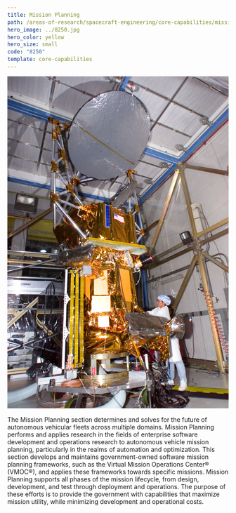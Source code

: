 ```yaml
---
title: Mission Planning
path: /areas-of-research/spacecraft-engineering/core-capabilities/mission-planning
hero_image: ../8250.jpg
hero_color: yellow
hero_size: small
code: "8250"
template: core-capabilities
---
```

![Satellite](8252.jpg)

The Mission Planning section determines and solves for the future of autonomous vehicular fleets across multiple domains. Mission Planning performs and applies research in the fields of enterprise software development and operations research to autonomous vehicle mission planning, particularly in the realms of automation and optimization. This section develops and maintains government-owned software mission planning frameworks, such as the Virtual Mission Operations Center® (VMOC®), and applies these frameworks towards specific missions. Mission Planning supports all phases of the mission lifecycle, from design, development, and test through deployment and operations. The purpose of these efforts is to provide the government with capabilities that maximize mission utility, while minimizing development and operational costs.